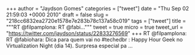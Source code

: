 
+++
author = "Jaydson Gomes"
categories = ["tweet"]
date = "Thu Sep 02 21:59:03 +0000 2010"
draft = false
slug = "218cc6832ea2720e1578e7e283b78c137a58c019"
tags = ["tweet"]
title = """RT @filpamplona: RT @fabi..."""
tweet = true
micro = true
tweet_url = "https://twitter.com/jaydson/status/22833276569"
+++
RT @filpamplona: RT @fabiohara: Dica para quem vai no #techedbr : Happy Hour Geek no Virtualization Night (dia 14). Surpresa especial pa ...
